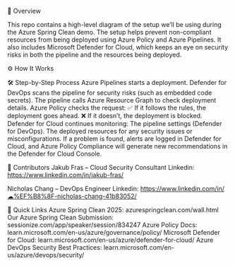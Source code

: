 📖 Overview

This repo contains a high-level diagram of the setup we’ll be using during the Azure Spring Clean demo. The setup helps prevent non-compliant resources from being deployed using Azure Policy and Azure Pipelines. 
It also includes Microsoft Defender for Cloud, which keeps an eye on security risks in both the pipeline and the resources being deployed.

⚙️ How It Works

🛠 Step-by-Step Process
Azure Pipelines starts a deployment.
Defender for DevOps scans the pipeline for security risks (such as embedded code secrets).
The pipeline calls Azure Resource Graph to check deployment details.
Azure Policy checks the request:
✅ If it follows the rules, the deployment goes ahead.
❌ If it doesn’t, the deployment is blocked.
Defender for Cloud continues monitoring:
The pipeline settings (Defender for DevOps).
The deployed resources for any security issues or misconfigurations.
If a problem is found, alerts are logged in Defender for Cloud, and Azure Policy Compliance will generate new recommendations in the Defender for Cloud Console.

👥 Contributors
Jakub Fras – Cloud Security Consultant
Linkedin: https://www.linkedin.com/in/jakub-fras/

Nicholas Chang – DevOps Engineer
Linkedin: https://www.linkedin.com/in/☁%EF%B8%8F-nicholas-chang-41b83052/


📌 Quick Links
Azure Spring Clean 2025: azurespringclean.com/wall.html
Our Azure Spring Clean Submission: sessionize.com/app/speaker/session/834247
Azure Policy Docs: learn.microsoft.com/en-us/azure/governance/policy/
Microsoft Defender for Cloud: learn.microsoft.com/en-us/azure/defender-for-cloud/
Azure DevOps Security Best Practices: learn.microsoft.com/en-us/azure/devops/security/


